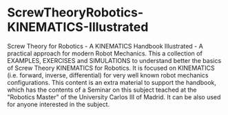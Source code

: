# ScrewTheoryRobotics-KINEMATICS-Illustrated
Screw Theory for Robotics - A KINEMATICS Handbook Illustrated - A practical approach for modern Robot Mechanics.
This a collection of EXAMPLES, EXERCISES and SIMULATIONS to understand better the basics of Screw Theory KINEMATICS for Robotics. It is focused on KINEMATICS (i.e. forward, inverse, differential) for very well known robot mechanics configurations.
This content is an extra material to support the handbook, which has the contents of a Seminar on this subject teached at the "Robotics Master" of the University Carlos III of Madrid. It can be also used for anyone interested in the subject.
